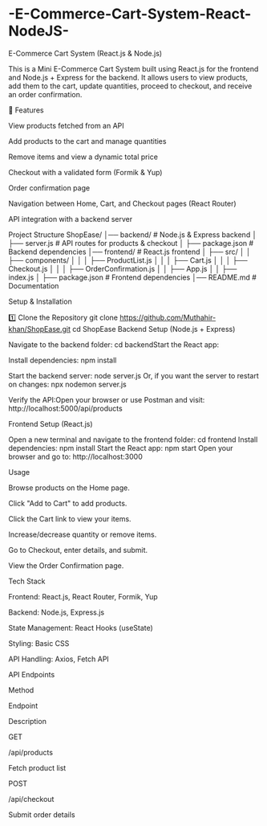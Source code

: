 # -E-Commerce-Cart-System-React-NodeJS-
E-Commerce Cart System (React.js & Node.js)

This is a Mini E-Commerce Cart System built using React.js for the frontend and Node.js + Express for the backend.
It allows users to view products, add them to the cart, update quantities, proceed to checkout, and receive an order confirmation.

🚀 Features

View products fetched from an API

Add products to the cart and manage quantities

Remove items and view a dynamic total price

Checkout with a validated form (Formik & Yup)

Order confirmation page

Navigation between Home, Cart, and Checkout pages (React Router)

API integration with a backend server

Project Structure
ShopEase/
│── backend/                # Node.js & Express backend
│   ├── server.js           # API routes for products & checkout
│   ├── package.json        # Backend dependencies
│── frontend/               # React.js frontend
│   ├── src/
│   │   ├── components/
│   │   │   ├── ProductList.js
│   │   │   ├── Cart.js
│   │   │   ├── Checkout.js
│   │   │   ├── OrderConfirmation.js
│   │   ├── App.js
│   │   ├── index.js
│   ├── package.json        # Frontend dependencies
│── README.md               # Documentation

 Setup & Installation

1️⃣ Clone the Repository
git clone https://github.com/Muthahir-khan/ShopEase.git
cd ShopEase
Backend Setup (Node.js + Express)

Navigate to the backend folder:
cd backendStart the React app:

Install dependencies:
npm install

Start the backend server:
node server.js
Or, if you want the server to restart on changes:
npx nodemon server.js

Verify the API:Open your browser or use Postman and visit:
http://localhost:5000/api/products

Frontend Setup (React.js)

Open a new terminal and navigate to the frontend folder:
cd frontend
Install dependencies:
npm install
Start the React app:
npm start
Open your browser and go to:
http://localhost:3000


Usage

Browse products on the Home page.

Click "Add to Cart" to add products.

Click the Cart link to view your items.

Increase/decrease quantity or remove items.

Go to Checkout, enter details, and submit.

View the Order Confirmation page.

Tech Stack

Frontend: React.js, React Router, Formik, Yup

Backend: Node.js, Express.js

State Management: React Hooks (useState)

Styling: Basic CSS

API Handling: Axios, Fetch API

API Endpoints

Method

Endpoint

Description

GET

/api/products

Fetch product list

POST

/api/checkout

Submit order details


